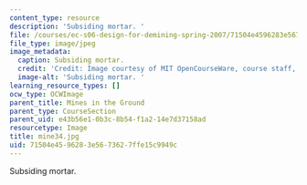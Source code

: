 ```yaml
---
content_type: resource
description: 'Subsiding mortar. '
file: /courses/ec-s06-design-for-demining-spring-2007/71504e4596283e5673627ffe15c9949c_mine34.jpg
file_type: image/jpeg
image_metadata:
  caption: Subsiding mortar.
  credit: 'Credit: Image courtesy of MIT OpenCourseWare, course staff, and students.'
  image-alt: 'Subsiding mortar. '
learning_resource_types: []
ocw_type: OCWImage
parent_title: Mines in the Ground
parent_type: CourseSection
parent_uid: e43b56e1-0b3c-8b54-f1a2-14e7d37158ad
resourcetype: Image
title: mine34.jpg
uid: 71504e45-9628-3e56-7362-7ffe15c9949c
---
```

Subsiding mortar. 

